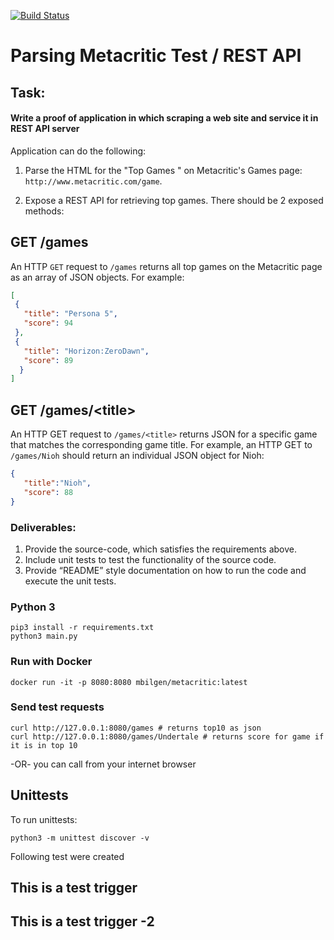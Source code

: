 [![Build Status](http://jenkins1.mahmutbilgen.com:8080/buildStatus/icon?job=docker-build-pipeline)](http://jenkins1.mahmutbilgen.com:8080/job/docker-build-pipeline/)
# Parsing  Metacritic Test / REST API
## Task:  

#### Write a proof of application in which scraping a web site and service it in REST API server

Application can do the following:

1. Parse the HTML for the "Top Games " on Metacritic's Games page: `http://www.metacritic.com/game`.

2. Expose a REST API for retrieving top games. There should be 2 exposed methods:

## GET   /games
An HTTP `GET` request to `/games` returns all top games on the Metacritic page as an array of JSON objects. For example:


 ```json
[
  {
    "title": "Persona 5",
    "score": 94
  }, 
  {
    "title": "Horizon:ZeroDawn",
    "score": 89
   }
]
```

## GET /games/\<title> 

 An HTTP GET request to `/games/<title>` returns JSON for a specific game that matches the corresponding game title. 
 For example, an HTTP GET to `/games/Nioh` should return an individual JSON object for Nioh:
 
```json
{
   "title":"Nioh", 
   "score": 88
}
```

### Deliverables:

1. Provide the source-code, which satisfies the requirements above. 
2. Include unit tests to test the functionality of the source code.
3. Provide “README” style documentation on how to run the code and execute the unit tests.

### Python 3

```
pip3 install -r requirements.txt
python3 main.py
```
### Run with Docker

```
docker run -it -p 8080:8080 mbilgen/metacritic:latest
```

### Send test requests

```
curl http://127.0.0.1:8080/games # returns top10 as json
curl http://127.0.0.1:8080/games/Undertale # returns score for game if it is in top 10
```
-OR- you can call from your internet browser

## Unittests

To run unittests:
```
python3 -m unittest discover -v
```
Following test were created


## This is a test trigger 
## This is a test trigger -2
